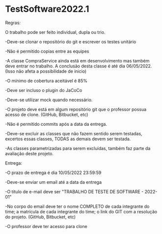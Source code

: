 # TestSoftware2022.1

Regras:

O trabalho pode ser feito individual, dupla ou trio.

-Deve-se clonar o repositório do git e escrever os testes unitário

-Não é permitido copias entre as equipes

-A classe CompraService ainda está em desenvolvimento mas também deve entrar no trabalho. A conclusão desta classe é até dia 06/05/2022. (Isso não afeta a possibilidade de inicio)

-O mínimo de cobertura aceitável é 85%

-Deve ser incluso o plugin do JaCoCo

-Deve-se utilizar mock quando necessário.

-O projeto deve está em algum repositório git que o professor possua acesso de clone. (GitHub, Bitbucket, etc)

-Não é permitido commits após a data da entrega.

-Deve-se excluir as classes que não fazem sentido serem testadas, excertos essas classes, TODAS as demais devem ser testada.

-As classes parametrizadas para serem excluídas, também faz parte da avaliação deste projeto.

Entrega:

-O prazo de entrega é dia 10/05/2022 23:59:59

-Deve-se enviar um email até a data da entrega

-O titulo de e-mail deve ser "TRABALHO DE TESTE DE SOFTWARE - 2022-01"

-No corpo do email deve ter o nome COMPLETO de cada integrante do time; a matrícula de cada integrante do time; o link do GIT com a resolução do projeto. (GitHub, Bitbucket, etc)

-O professor deve ter acesso para clone
